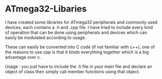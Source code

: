 # ATmega32-Libaries

I have created some libraries for ATmega32 peripherals and commonly used devices, each contains a .h and .cpp file. I have tried to include every kind of operation that can be done using peripherals and devices which can easily be modulated according to usage.

These can easily be converted into C code (if not familiar with c++), one of the reasons to use cpp is that it binds everything together which is a big advantage over c.

Usage :
you just have to include the .h file in your main file and declare an object of class then simply call member functions using that object.
